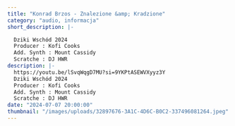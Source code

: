 ```yaml
---
title: "Konrad Brzos - Znalezione &amp; Kradzione"
category: "audio, informacja"
short_description: |-

  Dziki Wschód 2024
  Producer : Kofi Cooks
  Add. Synth : Mount Cassidy
  Scratche : DJ HWR
description: |-
  https://youtu.be/lSvqWqgD7MU?si=9YKPtASEWVXyyz3Y
  Dziki Wschód 2024
  Producer : Kofi Cooks
  Add. Synth : Mount Cassidy
  Scratche : DJ HWR
date: "2024-07-07 20:00:00"
thumbnail: "/images/uploads/32897676-3A1C-4D6C-B0C2-337496081264.jpeg"
---
```

